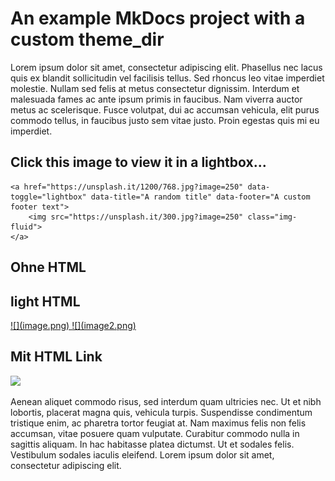 # An example MkDocs project with a custom theme_dir

Lorem ipsum dolor sit amet, consectetur adipiscing elit. Phasellus nec lacus
quis ex blandit sollicitudin vel facilisis tellus. Sed rhoncus leo vitae
imperdiet molestie. Nullam sed felis at metus consectetur dignissim. Interdum et
malesuada fames ac ante ipsum primis in faucibus. Nam viverra auctor metus ac
scelerisque. Fusce volutpat, dui ac accumsan vehicula, elit purus commodo
tellus, in faucibus justo sem vitae justo. Proin egestas quis mi eu imperdiet.

## Click this image to view it in a lightbox...


```
<a href="https://unsplash.it/1200/768.jpg?image=250" data-toggle="lightbox" data-title="A random title" data-footer="A custom footer text">
    <img src="https://unsplash.it/300.jpg?image=250" class="img-fluid">
</a>
```


## Ohne HTML


## light HTML
<a href="image.png" data-lightbox="image" style="max-height:100px">
![](image.png)
</a>

<a href="image2.png" data-lightbox="image" >
![](image2.png)
</a>



## Mit HTML Link

<a href="https://unsplash.it/1200/768.jpg?image=250" data-lightbox="image" data-title="A random title" data-footer="A custom footer text">
    <img src="https://unsplash.it/300.jpg?image=250" class="img-fluid">
</a>

Aenean aliquet commodo risus, sed interdum quam ultricies nec. Ut et nibh
lobortis, placerat magna quis, vehicula turpis. Suspendisse condimentum
tristique enim, ac pharetra tortor feugiat at. Nam maximus felis non felis
accumsan, vitae posuere quam vulputate. Curabitur commodo nulla in sagittis
aliquam. In hac habitasse platea dictumst. Ut et sodales felis. Vestibulum
sodales iaculis eleifend. Lorem ipsum dolor sit amet, consectetur adipiscing
elit.